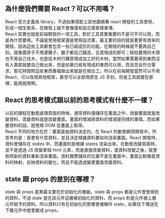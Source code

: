 ## 為什麼我們需要 React？可以不用嗎？

React 官方定義為 library，不過如果搭配上其他圍繞著 react 開發的工具使用，形成一個生態系，在開發上就不會像僅有函式庫那樣單薄。  
React 其實也就是前端開發的一項工具，對於工具其實重要的不是可不可以用，而是為什麼要用。不論是使用框架還是使用函式庫，最主要的目的就是要更有效率的開發。因為這些工具都會包含一些已經成形的功能，在開發的時候就不要再自己刻。就像蓋房子不用連錘子、鋸子都自己鑄造，去買現成的即可；樑柱要用的木頭也不用自己伐木，也是從木材行購買現成加工好的木材。當然如果需要用到東西沒有人賣那就要自己做出來，但是如果已經有現成的東西可以用，而且完全符合需求，那花時間把這些東西重複做出來就是在做白工。所以在前端開發當然可以不用 React，可以改用其他框架，甚至可以全部用原生 JS 手刻，但是工具就擺在那裡，能用就用啊。

## React 的思考模式跟以前的思考模式有什麼不一樣？

以前的課程在動態處理頁面的時候，通常資料僅儲存在畫面之中，改變畫面就是改變資料，改變資料就是改變畫面，畫面的增減與資料的增減是同樣的事情。而如果要資料的話，就使用 DOM 從畫面上取得。  
React 不同的地方在於：畫面是由資料決定的。在 React 的動態網頁開發中，所思考的是：我會有什麼資料，並且決定根據資料要如何渲染畫面。React 開發時，資料會儲存在 states 中，而畫面則是根據 states 渲染出來。在動態改變頁面時，並不是透過 JS 改變某個 html 元素，而是直接改變資料，當資料改變之後，就會依照新的資料重新渲染畫面。資料實際儲存的位置不是在畫面中，畫面比較像是資料的映射，反映資料的變化，而且不能透過變更畫面改變資料。

## state 跟 props 的差別在哪裡？

state 與 props 差異最主要在於初始化的層級。state 與 props 都是元件會使用到的資料，不過 state 是在該元件這層被初始化的資料，而 props 則是元件被上層元件賦予的資料。所以資料只有在初始化的那層會被稱作 state，如果往下傳送在下層元件中就會變成 props。

